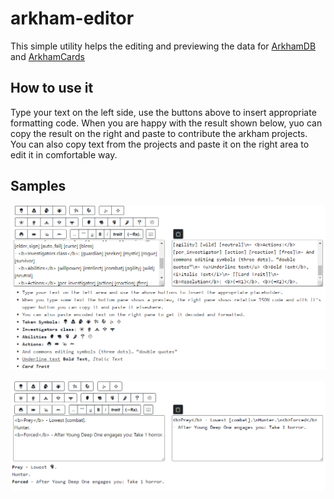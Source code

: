 arkham-editor
=============

This simple utility helps the editing and previewing the data for 
[ArkhamDB](https://github.com/Kamalisk/arkhamdb-json-data) and 
[ArkhamCards](https://github.com/zzorba/arkham-cards-data)

How to use it
-------------

Type your text on the left side, use the buttons above to insert appropriate formatting code.
When you are happy with the result shown below, yuo can copy the result on the right and paste to contribute the arkham projects.
You can also copy text from the projects and paste it on the right area to edit it in comfortable way.

Samples
-------
![Sample 1](sample1.png)

![Sample 2](sample2.png)
